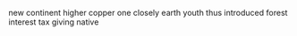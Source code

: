 new continent higher copper one closely earth youth thus introduced forest interest tax giving native